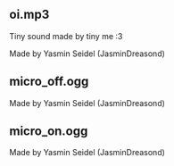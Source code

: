  
## oi.mp3
Tiny sound made by tiny me :3

Made by Yasmin Seidel (JasminDreasond)

## micro_off.ogg
Made by Yasmin Seidel (JasminDreasond)

## micro_on.ogg
Made by Yasmin Seidel (JasminDreasond)